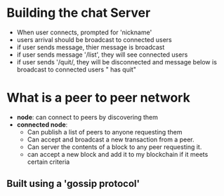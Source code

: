 # Building the chat Server
  - When user connects, prompted for 'nickname'
  - users arrival should be broadcast to connected users
  - if user sends message, thier message is broadcast
  - if user sends message '/list', they will see connected users
  - if user sends '/quit/, they will be disconnected and message below is broadcast to connected users
      "<nickname> has quit"

# What is a peer to peer network

  - **node**: can connect to peers by discovering them
  - **connected node**: 
    * Can publish a list of peers to anyone requesting them
    * Can accept and broadcast a new transaction from a peer.
    * Can server the contents of a block to any peer requesting it.
    * can accept a new block and add it to my blockchain if it meets certain criteria

  ## Built using a 'gossip protocol'
  
  

